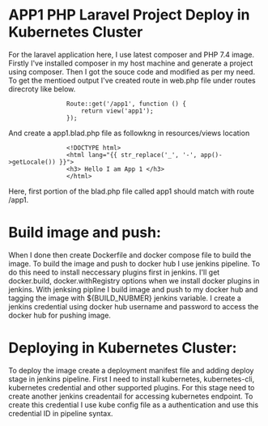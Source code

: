 # APP1 PHP Laravel Project Deploy in Kubernetes Cluster

For the laravel application here, I use latest composer and PHP 7.4 image. Firstly I've installed composer in my host machine and generate a project using composer. 
Then I got the souce code and modified as per my need. To get the mentioed output I've created route in web.php file under routes direcroty like below.

                    Route::get('/app1', function () {
                        return view('app1');
                    });

And create a app1.blad.php file as followkng in resources/views location

                    <!DOCTYPE html>
                    <html lang="{{ str_replace('_', '-', app()->getLocale()) }}">
                    <h3> Hello I am App 1 </h3>
                    </html>

Here, first portion of the blad.php file called app1 should match with route /app1. 
# Build image and push: 
When I done then create Dockerfile and docker compose file to build the image. To build the image and push to docker hub I use jenkins pipeline. To do this need to install neccessary plugins first in jenkins. I'll get docker.build, docker.withRegistry options when we install docker plugins in jenkins. With jenksing pipline I build image and push to my docker hub and tagging the image with ${BUILD_NUBMER} jenkins variable. I create a jenkins credential using docker hub username and password to access the docker hub for pushing image.

# Deploying in Kubernetes Cluster:
To deploy the image create a deployment manifest file and adding deploy stage in jenkins pipeline. First I need to install kubernetes, kubernetes-cli, kubernetes credential and other supported plugins. For this stage need to create another jenkins creadentail for accessing kubernetes endpoint. To create this credential I use kube config file as a authentication and use this credential ID in pipeline syntax. 



